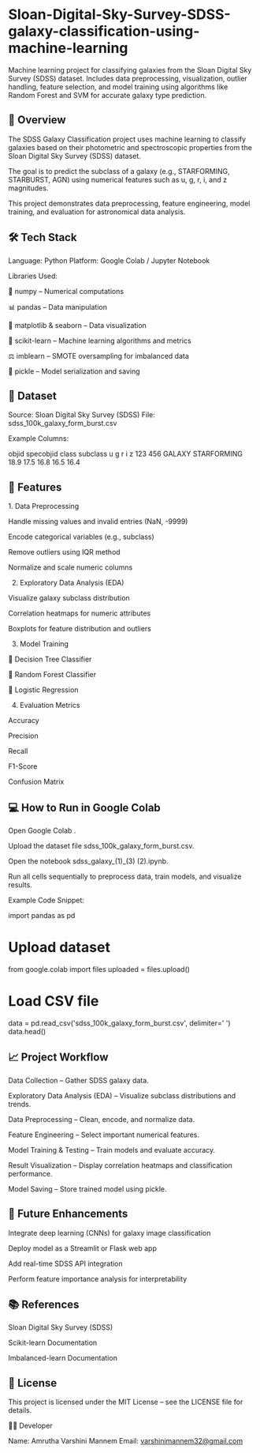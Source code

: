 # Sloan-Digital-Sky-Survey-SDSS-galaxy-classification-using-machine-learning
Machine learning project for classifying galaxies from the Sloan Digital Sky Survey (SDSS) dataset. Includes data preprocessing, visualization, outlier handling, feature selection, and model training using algorithms like Random Forest and SVM for accurate galaxy type prediction.
<h2>📖 Overview</h2>

The SDSS Galaxy Classification project uses machine learning to classify galaxies based on their photometric and spectroscopic properties from the Sloan Digital Sky Survey (SDSS) dataset.

The goal is to predict the subclass of a galaxy (e.g., STARFORMING, STARBURST, AGN) using numerical features such as u, g, r, i, and z magnitudes.

This project demonstrates data preprocessing, feature engineering, model training, and evaluation for astronomical data analysis.

<h2>🛠️ Tech Stack</h2>

Language: Python
Platform: Google Colab / Jupyter Notebook

Libraries Used:

🧮 numpy – Numerical computations

📊 pandas – Data manipulation

🎨 matplotlib & seaborn – Data visualization

🤖 scikit-learn – Machine learning algorithms and metrics

⚖️ imblearn – SMOTE oversampling for imbalanced data

💾 pickle – Model serialization and saving

<h2>📂 Dataset</h2>

Source: Sloan Digital Sky Survey (SDSS)
File: sdss_100k_galaxy_form_burst.csv

Example Columns:

objid	specobjid	class	subclass	u	g	r	i	z
123	456	GALAXY	STARFORMING	18.9	17.5	16.8	16.5	16.4
<h2>🧩 Features</h2>
1. Data Preprocessing

Handle missing values and invalid entries (NaN, -9999)

Encode categorical variables (e.g., subclass)

Remove outliers using IQR method

Normalize and scale numeric columns

2. Exploratory Data Analysis (EDA)

Visualize galaxy subclass distribution

Correlation heatmaps for numeric attributes

Boxplots for feature distribution and outliers

3. Model Training

🌳 Decision Tree Classifier

🌲 Random Forest Classifier

🔹 Logistic Regression

4. Evaluation Metrics

Accuracy

Precision

Recall

F1-Score

Confusion Matrix

<h2>💻 How to Run in Google Colab</h2>

Open Google Colab
.

Upload the dataset file sdss_100k_galaxy_form_burst.csv.

Open the notebook sdss_galaxy_(1)_(3) (2).ipynb.

Run all cells sequentially to preprocess data, train models, and visualize results.

Example Code Snippet:

import pandas as pd

# Upload dataset
from google.colab import files
uploaded = files.upload()

# Load CSV file
data = pd.read_csv('sdss_100k_galaxy_form_burst.csv', delimiter=' ')
data.head()

<h2>📈 Project Workflow</h2>

Data Collection – Gather SDSS galaxy data.

Exploratory Data Analysis (EDA) – Visualize subclass distributions and trends.

Data Preprocessing – Clean, encode, and normalize data.

Feature Engineering – Select important numerical features.

Model Training & Testing – Train models and evaluate accuracy.

Result Visualization – Display correlation heatmaps and classification performance.

Model Saving – Store trained model using pickle.

<h2>🔮 Future Enhancements</h2>

Integrate deep learning (CNNs) for galaxy image classification

Deploy model as a Streamlit or Flask web app

Add real-time SDSS API integration

Perform feature importance analysis for interpretability

<h2>📚 References</h2>

Sloan Digital Sky Survey (SDSS)

Scikit-learn Documentation

Imbalanced-learn Documentation

<h2>📝 License</h2>

This project is licensed under the MIT License – see the LICENSE file for details.

👩‍💻 Developer

Name: Amrutha Varshini Mannem<break>
Email: varshinimannem32@gmail.com
